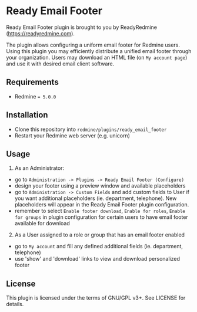 Ready Email Footer
============

Ready Email Footer plugin is brought to you by ReadyRedmine (https://readyredmine.com).

The plugin allows configuring a uniform email footer for Redmine users. Using this plugin you may efficiently distribute a unified email footer through your organization.
Users may download an HTML file (on `My account page`) and use it with desired email client software.

Requirements
------------

- Redmine `= 5.0.0`


Installation
------------

- Clone this repository into `redmine/plugins/ready_email_footer`
- Restart your Redmine web server (e.g. unicorn)


Usage
-------

1) As an Administrator:
- go to `Administration -> Plugins -> Ready Email Footer (Configure)`
- design your footer using a preview window and available placeholders
- go to `Administration -> Custom Fields` and add custom fields to User if you want additional placeholders (ie. department, telephone). New placeholders will appear in the Ready Email Footer plugin configuration.
- remember to select `Enable footer download`, `Enable for roles`, `Enable for groups` in plugin configuration for certain users to have email footer available for download

2) As a User assigned to a role or group that has an email footer enabled
- go to `My account` and fill any defined additional fields (ie. department, telephone)
- use 'show' and 'download' links to view and download personalized footer


License
-------

This plugin is licensed under the terms of GNU/GPL v3+.
See LICENSE for details.
